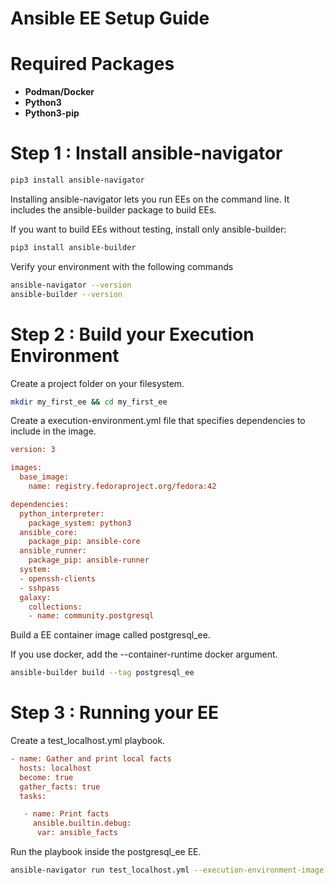 # Ansible EE Setup Guide

# Required Packages
- **Podman/Docker**
- **Python3**
- **Python3-pip**


# Step 1 : Install ansible-navigator
```bash
pip3 install ansible-navigator
```
Installing ansible-navigator lets you run EEs on the command line. It includes the ansible-builder package to build EEs.

If you want to build EEs without testing, install only ansible-builder:

```bash
pip3 install ansible-builder
```

Verify your environment with the following commands
```bash
ansible-navigator --version
ansible-builder --version
```
# Step 2 : Build your Execution Environment

Create a project folder on your filesystem.
```bash
mkdir my_first_ee && cd my_first_ee
```
Create a execution-environment.yml file that specifies dependencies to include in the image.

```ini
version: 3

images:
  base_image:
    name: registry.fedoraproject.org/fedora:42

dependencies:
  python_interpreter:
    package_system: python3
  ansible_core:
    package_pip: ansible-core
  ansible_runner:
    package_pip: ansible-runner
  system:
  - openssh-clients
  - sshpass
  galaxy:
    collections:
    - name: community.postgresql
```

Build a EE container image called postgresql_ee.

If you use docker, add the --container-runtime docker argument.
```bash
ansible-builder build --tag postgresql_ee
```

# Step 3 : Running your EE
Create a test_localhost.yml playbook.
```ini
- name: Gather and print local facts
  hosts: localhost
  become: true
  gather_facts: true
  tasks:

   - name: Print facts
     ansible.builtin.debug:
      var: ansible_facts
```

Run the playbook inside the postgresql_ee EE.
```bash
ansible-navigator run test_localhost.yml --execution-environment-image postgresql_ee --mode stdout --pull-policy missing --container-options='--user=0'
```
